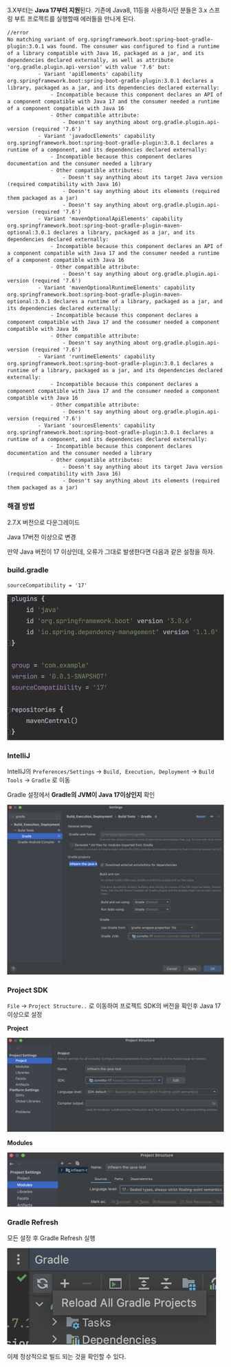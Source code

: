 3.X부터는 **Java 17부터 지원**된다.
기존에 Java8, 11등을 사용하시던 분들은 3.x 스프링 부트 프로젝트를 실행할때 에러들을 만나게 된다.

```
//error
No matching variant of org.springframework.boot:spring-boot-gradle-plugin:3.0.1 was found. The consumer was configured to find a runtime of a library compatible with Java 16, packaged as a jar, and its dependencies declared externally, as well as attribute 'org.gradle.plugin.api-version' with value '7.6' but:
          - Variant 'apiElements' capability org.springframework.boot:spring-boot-gradle-plugin:3.0.1 declares a library, packaged as a jar, and its dependencies declared externally:
              - Incompatible because this component declares an API of a component compatible with Java 17 and the consumer needed a runtime of a component compatible with Java 16
              - Other compatible attribute:
                  - Doesn't say anything about org.gradle.plugin.api-version (required '7.6')
          - Variant 'javadocElements' capability org.springframework.boot:spring-boot-gradle-plugin:3.0.1 declares a runtime of a component, and its dependencies declared externally:
              - Incompatible because this component declares documentation and the consumer needed a library
              - Other compatible attributes:
                  - Doesn't say anything about its target Java version (required compatibility with Java 16)
                  - Doesn't say anything about its elements (required them packaged as a jar)
                  - Doesn't say anything about org.gradle.plugin.api-version (required '7.6')
          - Variant 'mavenOptionalApiElements' capability org.springframework.boot:spring-boot-gradle-plugin-maven-optional:3.0.1 declares a library, packaged as a jar, and its dependencies declared externally:
              - Incompatible because this component declares an API of a component compatible with Java 17 and the consumer needed a runtime of a component compatible with Java 16
              - Other compatible attribute:
                  - Doesn't say anything about org.gradle.plugin.api-version (required '7.6')
          - Variant 'mavenOptionalRuntimeElements' capability org.springframework.boot:spring-boot-gradle-plugin-maven-optional:3.0.1 declares a runtime of a library, packaged as a jar, and its dependencies declared externally:
              - Incompatible because this component declares a component compatible with Java 17 and the consumer needed a component compatible with Java 16
              - Other compatible attribute:
                  - Doesn't say anything about org.gradle.plugin.api-version (required '7.6')
          - Variant 'runtimeElements' capability org.springframework.boot:spring-boot-gradle-plugin:3.0.1 declares a runtime of a library, packaged as a jar, and its dependencies declared externally:
              - Incompatible because this component declares a component compatible with Java 17 and the consumer needed a component compatible with Java 16
              - Other compatible attribute:
                  - Doesn't say anything about org.gradle.plugin.api-version (required '7.6')
          - Variant 'sourcesElements' capability org.springframework.boot:spring-boot-gradle-plugin:3.0.1 declares a runtime of a component, and its dependencies declared externally:
              - Incompatible because this component declares documentation and the consumer needed a library
              - Other compatible attributes:
                  - Doesn't say anything about its target Java version (required compatibility with Java 16)
                  - Doesn't say anything about its elements (required them packaged as a jar)
```



### 해결 방법

2.7.X 버전으로 다운그레이드

Java 17버전 이상으로 변경



만약 Java 버전이 17 이상인데, 오류가 그대로 발생한다면 다음과 같은 설정을 하자.



### **build.gradle**

```
sourceCompatibility = '17'
```

![image-20230424102655163](../images/image-20230424102655163.png)



### IntelliJ

IntelliJ의 `Preferences/Settings` -> `Build, Execution, Deployment` -> `Build Tools` -> `Gradle` 로 이동

Gradle 설정에서 **Gradle의 JVM이 Java 17이상인지** 확인

![image-20230424102857394](../images/image-20230424102857394.png)



### Project SDK

`File` -> `Project Structure..` 로 이동하여 프로젝트 SDK의 버전을 확인후 Java 17이상으로 설정

**Project**

![image-20230424103027683](../images/image-20230424103027683.png)

**Modules**

![image-20230424103143375](../images/image-20230424103143375.png)



### Gradle Refresh

모든 설정 후 Gradle Refresh 실행



![image-20230424103248141](../images/image-20230424103248141.png)



이제 정상적으로 빌드 되는 것을 확인할 수 있다.
